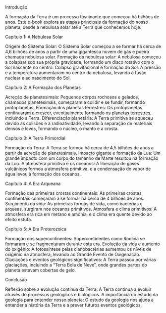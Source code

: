 Introdução

A formação da Terra é um processo fascinante que começou há bilhões de anos. Este e-book explora as etapas principais da formação do nosso planeta, desde a nebulosa solar até a Terra que conhecemos hoje.

Capítulo 1: A Nebulosa Solar

Origem do Sistema Solar: O Sistema Solar começou a se formar há cerca de 4,6 bilhões de anos a partir de uma gigantesca nuvem de gás e poeira chamada nebulosa solar.
Formação da nebulosa solar: A nebulosa começou a colapsar sob sua própria gravidade, formando um disco rotativo com o Sol nascente no centro.
Colapso gravitacional e formação do Sol: A pressão e a temperatura aumentaram no centro da nebulosa, levando à fusão nuclear e ao nascimento do Sol.

Capítulo 2: A Formação dos Planetas

Acreção de planetesimais: Pequenos corpos rochosos e gelados, chamados planetesimais, começaram a colidir e se fundir, formando protoplanetas.
Formação dos planetas terrestres: Os protoplanetas continuaram a crescer, eventualmente formando os planetas terrestres, incluindo a Terra.
Diferenciação planetária: A Terra primitiva se aqueceu devido às colisões e à radioatividade, levando à separação de materiais densos e leves, formando o núcleo, o manto e a crosta.

Capítulo 3: A Terra Primordial

Formação da Terra: A Terra se formou há cerca de 4,5 bilhões de anos a partir da acreção de planetesimais.
Impacto gigante e formação da Lua: Um grande impacto com um corpo do tamanho de Marte resultou na formação da Lua.
A atmosfera primitiva e os oceanos: A liberação de gases vulcânicos formou a atmosfera primitiva, e a condensação do vapor de água levou à formação dos oceanos.

Capítulo 4: A Era Arqueana

Formação das primeiras crostas continentais: As primeiras crostas continentais começaram a se formar há cerca de 4 bilhões de anos.
Surgimento da vida: As primeiras formas de vida, como bactérias e arqueas, surgiram nos oceanos primitivos.
Atmosfera e clima primitivos: A atmosfera era rica em metano e amônia, e o clima era quente devido ao efeito estufa.

Capítulo 5: A Era Proterozoica

Formação dos supercontinentes: Supercontinentes como Rodínia se formaram e se fragmentaram durante esta era.
Evolução da vida e aumento do oxigênio: A fotossíntese pelas cianobactérias aumentou os níveis de oxigênio na atmosfera, levando ao Grande Evento de Oxigenação.
Glaciações e eventos geológicos significativos: A Terra passou por várias glaciações, incluindo a “Terra Bola de Neve”, onde grandes partes do planeta estavam cobertas de gelo.

Conclusão

Reflexão sobre a evolução contínua da Terra: A Terra continua a evoluir através de processos geológicos e biológicos.
A importância do estudo da geologia para entender nosso planeta: O estudo da geologia nos ajuda a entender a história da Terra e a prever futuros eventos geológicos.
